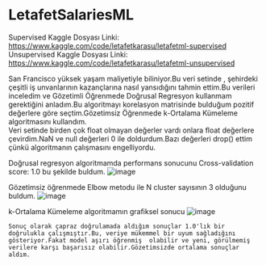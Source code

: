 # LetafetSalariesML

Supervised Kaggle Dosyası Linki: https://www.kaggle.com/code/letafetkarasu/letafetml-supervised  
Unsupervised Kaggle Dosyası Linki: https://www.kaggle.com/code/letafetkarasu/letafetml-unsupervised  

 San Francisco yüksek yaşam maliyetiyle biliniyor.Bu veri setinde , şehirdeki çeşitli iş unvanlarının kazançlarına nasıl yansıdığını tahmin ettim.Bu verileri inceledim ve Gözetimli Öğrenmede Doğrusal Regresyon kullanmam gerektiğini anladım.Bu algoritmayı korelasyon matrisinde bulduğum pozitif değerlere göre seçtim.Gözetimsiz Öğrenmede k-Ortalama Kümeleme algoritmasını kullandım.  
  Veri setinde birden çok float olmayan değerler vardı onlara float değerlere çevirdim.NaN ve null değerleri 0 ile doldurdum.Bazı değerleri drop() ettim çünkü algoritmanın çalışmasını engelliyordu.  
  
  Doğrusal regresyon algoritmamda performans sonucunu Cross-validation score: 1.0 bu şekilde buldum.
    ![image](https://github.com/user-attachments/assets/2931c5e2-708c-4a21-b7b1-842148183d94)   

  Gözetimsiz öğrenmede Elbow metodu ile N cluster sayısının 3 olduğunu buldum.
    ![image](https://github.com/user-attachments/assets/366dbc12-0694-4527-be90-f198ff5bdb0d)  

  k-Ortalama Kümeleme algoritmamın grafiksel sonucu 
    ![image](https://github.com/user-attachments/assets/878009ea-e66b-4933-934c-37d94749b9b1)  


    Sonuç olarak çapraz doğrulamada aldığım sonuçlar 1.0'lık bir doğrulukla çalışmıştır.Bu, veriye mükemmel bir uyum sağladığını gösteriyor.Fakat model aşırı öğrenmiş  olabilir ve yeni, görülmemiş verilere karşı başarısız olabilir.Gözetimsizde ortalama sonuçlar aldım.

    


  

